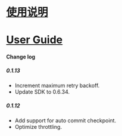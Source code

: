 # [使用说明](./README_CN.md)
# [User Guide](./README_EN.md)


#### Change log

##### 0.1.13
- Increment maximum retry backoff.
- Update SDK to 0.6.34.

##### 0.1.12
- Add support for auto commit checkpoint.
- Optimize throttling.